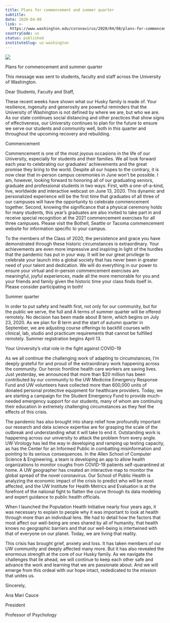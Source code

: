 ```yaml
---
title: Plans for commencement and summer quarter
subtitle: 
date: 2020-04-08
link: >-
  https://www.washington.edu/coronavirus/2020/04/08/plans-for-commencement-and-summer-quarter/
countryCode: us
status: published
instituteSlug: us-washington
---
```

![](http://s3-us-west-2.amazonaws.com/uw-s3-cdn/wp-content/uploads/sites/10/2019/06/21094817/Univ-of-Washington_Memorial-Way.jpg)

Plans for commencement and summer quarter

This message was sent to students, faculty and staff across the University of Washington.

Dear Students, Faculty and Staff,

These recent weeks have shown what our Husky family is made of. Your resilience, ingenuity and generosity are powerful reminders that the University of Washington is not defined by where we are, but who we are. As our state continues social distancing and other practices that show signs of effectiveness, our University continues to plan for the future to ensure we serve our students and community well, both in this quarter and throughout the upcoming recovery and rebuilding.

Commencement

Commencement is one of the most joyous occasions in the life of our University, especially for students and their families. We all look forward each year to celebrating our graduates’ achievements and the great promise they bring to the world. Despite all our hopes to the contrary, it is now clear that in-person campus ceremonies in June won’t be possible. I am, however, looking forward to honoring all of our graduating seniors, graduate and professional students in two ways: First, with a one-of-a-kind, live, worldwide and interactive webcast on June 13, 2020. This dynamic and personalized experience will be the first time that graduates of all three of our campuses will have the opportunity to celebrate commencement together. Second, knowing the significance that a physical ceremony holds for many students, this year’s graduates are also invited to take part in and receive special recognition at the 2021 commencement exercises for all three campuses. Please visit the Bothell, Seattle or Tacoma commencement website for information specific to your campus.

To the members of the Class of 2020, the persistence and grace you have demonstrated through these historic circumstances is extraordinary. Your achievements are even more impressive and inspiring in light of the hurdles that the pandemic has put in your way. It will be our great privilege to celebrate your launch into a global society that has never been in greater need of your talent and dedication. We will do everything in our power to ensure your virtual and in-person commencement exercises are meaningful, joyful experiences, made all the more memorable for you and your friends and family given the historic time your class finds itself in. Please consider participating in both!

Summer quarter

In order to put safety and health first, not only for our community, but for the public we serve, the full and A terms of summer quarter will be offered remotely. No decision has been made about B term, which begins on July 23, 2020. As we plan for B term and the start of autumn quarter in September, we are adjusting course offerings to backfill courses with clinical, lab, studio and practicum requirements that cannot be fulfilled remotely. Summer registration begins April 13.

Your University’s vital role in the fight against COVID-19

As we all continue the challenging work of adapting to circumstances, I’m deeply grateful for and proud of the extraordinary work happening across the community. Our heroic frontline health care workers are saving lives. Just yesterday, we announced that more than $20 million has been contributed by our community to the UW Medicine Emergency Response Fund and UW volunteers have collected more than 600,000 units of donated personal protective equipment for healthcare providers. Today, we are starting a campaign for the Student Emergency Fund to provide much-needed emergency support for our students, many of whom are continuing their education in extremely challenging circumstances as they feel the effects of this crisis.

The pandemic has also brought into sharp relief how profoundly important our research and data science expertise are for grasping the scale of the outbreak and understanding what it will take to end it. Outstanding work is happening across our university to attack the problem from every angle. UW Virology has led the way in developing and ramping up testing capacity, as has the Center for an Informed Public in combatting misinformation and pointing to its serious consequences. In the Allen School of Computer Science & Engineering, a team is developing an app to allow health organizations to monitor coughs from COVID-19 patients self-quarantined at home. A UW geographer has created an interactive map to monitor the global spread of the novel coronavirus. Our School of Public Health is analyzing the economic impact of the crisis to predict who will be most affected, and the UW Institute for Health Metrics and Evaluation is at the forefront of the national fight to flatten the curve through its data modeling and expert guidance to public health officials.

When I launched the Population Health Initiative nearly four years ago, it was necessary to explain to people why it was important to look at health through more than an individual lens. We had to detail how the factors that most affect our well-being are ones shared by all of humanity, that health knows no geographic barriers and that our well-being is intertwined with that of everyone on our planet. Today, we are living that reality.

This crisis has brought grief, anxiety and loss. It has taken members of our UW community and deeply affected many more. But it has also revealed the enormous strength at the core of our Husky family. As we navigate the challenges that lie ahead, we will continue to keep each other safe and advance the work and learning that we are passionate about. And we will emerge from this ordeal with our hope intact, rededicated to the mission that unites us.

Sincerely,

Ana Mari Cauce

President

Professor of Psychology